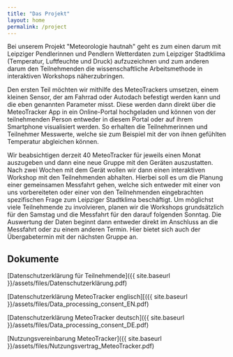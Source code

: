 ```yaml
---
title: "Das Projekt"
layout: home
permalink: /project
---
```


Bei unserem Projekt "Meteorologie hautnah" geht es zum einen darum mit Leipziger Pendlerinnen und Pendlern Wetterdaten zum Leipziger Stadtklima (Temperatur, Luftfeuchte und Druck) aufzuzeichnen und zum anderen darum den Teilnehmenden die wissenschaftliche Arbeitsmethode in interaktiven Workshops näherzubringen.

Den ersten Teil möchten wir mithilfe des MeteoTrackers umsetzen, einem kleinen Sensor, der am Fahrrad oder Autodach befestigt werden kann und die eben genannten Parameter misst.
Diese werden dann direkt über die MeteoTracker App in ein Online-Portal hochgeladen und können von der teilnehmenden Person entweder in diesem Portal oder auf ihrem Smartphone visualisiert werden.
So erhalten die Teilnehmerinnen und Teilnehmer Messwerte, welche sie zum Beispiel mit der von ihnen gefühlten Temperatur abgleichen können.

Wir beabsichtigen derzeit 40 MeteoTracker für jeweils einen Monat auszugeben und dann eine neue Gruppe mit den Geräten auszustatten.
Nach zwei Wochen mit dem Gerät wollen wir dann einen interaktiven Workshop mit den Teilnehmenden abhalten. Hierbei soll es um die Planung einer gemeinsamen Messfahrt gehen, welche sich entweder mit einer von uns vorbereiteten oder einer von den Teilnehmenden eingebrachten spezifischen Frage zum Leipziger Stadtklima beschäftigt. 
Um möglichst viele Teilnehmende zu involvieren, planen wir die Workshops grundsätzlich für den Samstag und die Messfahrt für den darauf folgenden Sonntag.
Die Auswertung der Daten beginnt dann entweder direkt im Anschluss an die Messfahrt oder zu einem anderen Termin. Hier bietet sich auch der Übergabetermin mit der nächsten Gruppe an.

## Dokumente

[Datenschutzerklärung für Teilnehmende]({{ site.baseurl }}/assets/files/Datenschutzerklärung.pdf)

[Datenschutzerklärung MeteoTracker englisch][({{ site.baseurl }}/assets/files/Data_processing_consent_EN.pdf)

[Datenschutzerklärung MeteoTracker deutsch]({{ site.baseurl }}/assets/files/Data_processing_consent_DE.pdf)

[Nutzungsvereinbarung MeteoTracker]({{ site.baseurl }}/assets/files/Nutzungsvertrag_MeteoTracker.pdf)
